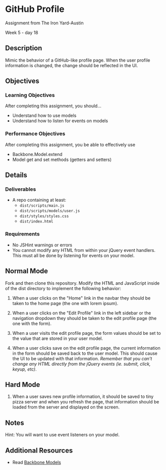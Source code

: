 # GitHub Profile

Assignment from The Iron Yard-Austin

Week 5 - day 18

## Description
Mimic the behavior of a GitHub-like profile page. When the user profile information is changed, the change should be reflected in the UI.


## Objectives

### Learning Objectives

After completing this assignment, you should…

* Understand how to use models
* Understand how to listen for events on models


### Performance Objectives

After completing this assignment, you be able to effectively use

* Backbone.Model.extend
* Model get and set methods (getters and setters)


## Details

### Deliverables

* A repo containing at least:
  * `dist/scripts/main.js`
  * `dist/scripts/models/user.js`
  * `dist/styles/styles.css`
  * `dist/index.html`

### Requirements

* No JSHint warnings or errors
* You cannot modify any HTML from within your jQuery event handlers. This must all be done by listening for events on your model.


## Normal Mode
Fork and then clone this repository. Modify the HTML and JavaScript inside of the dist directory to implement the following behavior:

1. When a user clicks on the "Home" link in the navbar they should be taken to the home page (the one with lorem ipsum).

2. When a user clicks on the "Edit Profile" link in the left sidebar or the navigation dropdown they should be taken to the edit profile page (the one with the form).

3. When a user visits the edit profile page, the form values should be set to the value that are stored in your user model.

4. When a user clicks save on the edit profile page, the current information in the form should be saved back to the user model. This should cause the UI to be updated with that information. *Remember that you can't change any HTML directly from the jQuery events (ie. submit, click, keyup, etc)*.

## Hard Mode

1. When a user saves new profile information, it should be saved to tiny pizza server and when you refresh the page, that information should be loaded from the server and displayed on the screen.


## Notes

Hint: You will want to use event listeners on your model.

## Additional Resources

* Read [Backbone Models](http://backbonejs.org/#Model)
